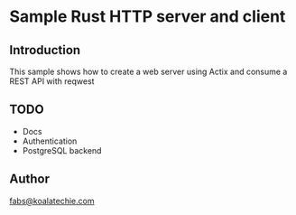 # Sample Rust HTTP server and client

## Introduction

This sample shows how to create a web server using Actix and consume a REST API with reqwest

## TODO

* Docs
* Authentication
* PostgreSQL backend

## Author
<fabs@koalatechie.com>